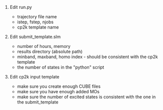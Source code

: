 
1. Edit run.py

   * trajectory file name
   * istep, fstep, njobs
   * cp2k template name


2. Edit submit_template.slm

   * number of hours, memory
   * results directory (absolute path)
   * minband, maxband, homo index - should be consistent with the cp2k template
   * the number of states in the "python" script

3. Edit cp2k input template

   * make sure you create enough CUBE files
   * make sure you have enough added MOs
   * make sure the number of excited states is consistent with the one in the submit_template



